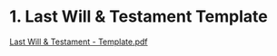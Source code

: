 # 1. Last Will & Testament Template
 
[Last Will & Testament - Template.pdf](https://github.com/3dm2k15/3dm/raw/master/1.%20Last%20Will%20%26%20Testament%20Template/Last%20Will%20%26%20Testament%20-%20Template.pdf)